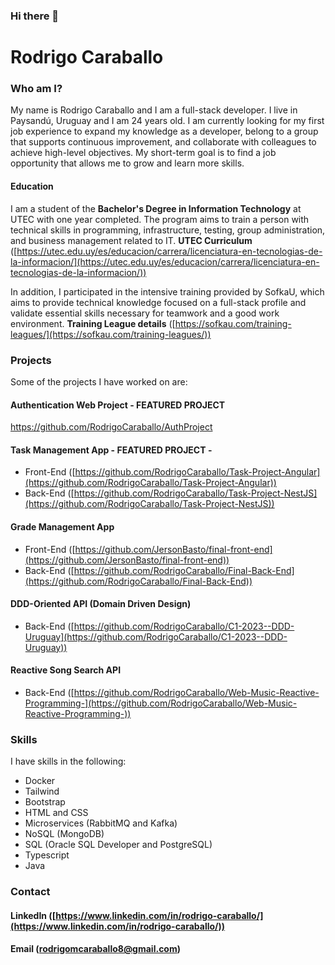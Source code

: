 ### Hi there 👋

#   Rodrigo Caraballo

### Who am I?

My name is Rodrigo Caraballo and I am a full-stack developer. I live in Paysandú, Uruguay and I am 24 years old. I am currently looking for my first job experience to expand my knowledge as a developer, belong to a group that supports continuous improvement, and collaborate with colleagues to achieve high-level objectives. My short-term goal is to find a job opportunity that allows me to grow and learn more skills.

#### Education

I am a student of the **Bachelor's Degree in Information Technology** at UTEC with one year completed. The program aims to train a person with technical skills in programming, infrastructure, testing, group administration, and business management related to IT. **UTEC Curriculum** ([https://utec.edu.uy/es/educacion/carrera/licenciatura-en-tecnologias-de-la-informacion/](https://utec.edu.uy/es/educacion/carrera/licenciatura-en-tecnologias-de-la-informacion/))

In addition, I participated in the intensive training provided by SofkaU, which aims to provide technical knowledge focused on a full-stack profile and validate essential skills necessary for teamwork and a good work environment. **Training League details** ([https://sofkau.com/training-leagues/](https://sofkau.com/training-leagues/))

### Projects

Some of the projects I have worked on are:
#### Authentication Web Project - FEATURED PROJECT

https://github.com/RodrigoCaraballo/AuthProject

#### Task Management App - FEATURED PROJECT -

-   Front-End ([https://github.com/RodrigoCaraballo/Task-Project-Angular](https://github.com/RodrigoCaraballo/Task-Project-Angular))
-   Back-End ([https://github.com/RodrigoCaraballo/Task-Project-NestJS](https://github.com/RodrigoCaraballo/Task-Project-NestJS))

#### Grade Management App

-   Front-End ([https://github.com/JersonBasto/final-front-end](https://github.com/JersonBasto/final-front-end))
-   Back-End ([https://github.com/RodrigoCaraballo/Final-Back-End](https://github.com/RodrigoCaraballo/Final-Back-End))

#### DDD-Oriented API (Domain Driven Design)

-   Back-End ([https://github.com/RodrigoCaraballo/C1-2023--DDD-Uruguay](https://github.com/RodrigoCaraballo/C1-2023--DDD-Uruguay))

#### Reactive Song Search API

-   Back-End ([https://github.com/RodrigoCaraballo/Web-Music-Reactive-Programming-](https://github.com/RodrigoCaraballo/Web-Music-Reactive-Programming-))

### Skills

I have skills in the following:

-   Docker
-   Tailwind
-   Bootstrap
-   HTML and CSS
-   Microservices (RabbitMQ and Kafka)
-   NoSQL (MongoDB)
-   SQL (Oracle SQL Developer and PostgreSQL)
-   Typescript
-   Java

### Contact

#### LinkedIn ([https://www.linkedin.com/in/rodrigo-caraballo/](https://www.linkedin.com/in/rodrigo-caraballo/))

#### Email ([rodrigomcaraballo8@gmail.com](mailto:rodrigomcaraballo8@gmail.com))
